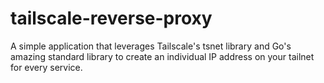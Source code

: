 # tailscale-reverse-proxy
A simple application that leverages Tailscale's tsnet library and Go's amazing standard library to create an individual IP address on your tailnet for every service.
